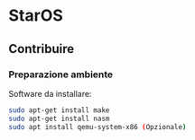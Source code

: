 # StarOS

## Contribuire

### Preparazione ambiente
Software da installare:
``` bash
sudo apt-get install make
sudo apt-get install nasm
sudo apt install qemu-system-x86 (Opzionale)
```